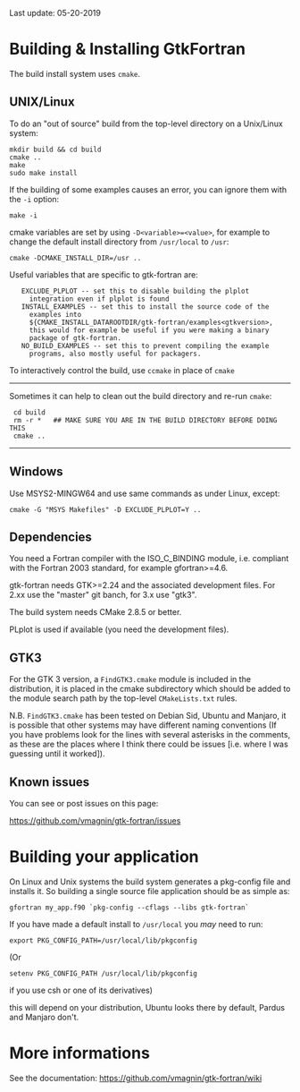 Last update: 05-20-2019

Building & Installing GtkFortran
================================

The build install system uses `cmake`.

UNIX/Linux
----------

To do an "out of source" build from the top-level directory on a
Unix/Linux system:

    mkdir build && cd build
    cmake ..
    make
    sudo make install

If the building of some examples causes an error, you can ignore them with
the `-i` option:

    make -i

cmake variables are set by using `-D<variable>=<value>`, for example to change the default install directory from `/usr/local` to `/usr`:

    cmake -DCMAKE_INSTALL_DIR=/usr ..

Useful variables that are specific to gtk-fortran are:

       EXCLUDE_PLPLOT -- set this to disable building the plplot
         integration even if plplot is found
       INSTALL_EXAMPLES -- set this to install the source code of the
         examples into
         ${CMAKE_INSTALL_DATAROOTDIR/gtk-fortran/examples<gtkversion>,
         this would for example be useful if you were making a binary
         package of gtk-fortran.
       NO_BUILD_EXAMPLES -- set this to prevent compiling the example
         programs, also mostly useful for packagers.

To interactively control the build, use `ccmake` in place of `cmake`

**************************************************************************
Sometimes it can help to clean out the build directory and re-run `cmake`:

     cd build
     rm -r *   ## MAKE SURE YOU ARE IN THE BUILD DIRECTORY BEFORE DOING THIS
     cmake ..
**************************************************************************

Windows
-------
Use MSYS2-MINGW64 and use same commands as under Linux, except:

    cmake -G "MSYS Makefiles" -D EXCLUDE_PLPLOT=Y .. 


Dependencies
------------

You need a Fortran compiler with the ISO_C_BINDING module, i.e. compliant with 
the Fortran 2003 standard, for example gfortran>=4.6.

gtk-fortran needs GTK>=2.24 and the associated development files.
For 2.xx use the "master" git banch, for 3.x use "gtk3".

The build system needs CMake 2.8.5 or better.

PLplot is used if available (you need the development files).

GTK3
----

For the GTK 3 version, a `FindGTK3.cmake` module is included in the
distribution, it is placed in the cmake subdirectory which should be
added to the module search path by the top-level `CMakeLists.txt` rules.

N.B. `FindGTK3.cmake` has been tested on Debian Sid, Ubuntu and
Manjaro, it is possible that other systems may have different naming
conventions (If you have problems look for the lines with several
asterisks in the comments, as these are the places where I think there
could be issues [i.e. where I was guessing until it worked]).

Known issues
------------

You can see or post issues on this page:

https://github.com/vmagnin/gtk-fortran/issues

Building your application
=========================

On Linux and Unix systems the build system generates a pkg-config file
and installs it. So building a single source file application should be
as simple as:

    gfortran my_app.f90 `pkg-config --cflags --libs gtk-fortran`

If you have made a default install to `/usr/local` you *may* need to run:

    export PKG_CONFIG_PATH=/usr/local/lib/pkgconfig
    
(Or

    setenv PKG_CONFIG_PATH /usr/local/lib/pkgconfig
    
if you use csh or one of its derivatives)

this will depend on your distribution, Ubuntu looks there by default,
Pardus and Manjaro don't.

More informations
=================

See the documentation: https://github.com/vmagnin/gtk-fortran/wiki
